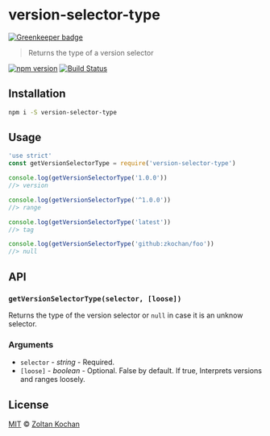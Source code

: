 # version-selector-type

[![Greenkeeper badge](https://badges.greenkeeper.io/pnpm/version-selector-type.svg)](https://greenkeeper.io/)

> Returns the type of a version selector

<!--@shields('npm', 'travis')-->
[![npm version](https://img.shields.io/npm/v/version-selector-type.svg)](https://www.npmjs.com/package/version-selector-type) [![Build Status](https://img.shields.io/travis/pnpm/version-selector-type/master.svg)](https://travis-ci.org/pnpm/version-selector-type)
<!--/@-->

## Installation

```sh
npm i -S version-selector-type
```

## Usage

<!--@example('./example.js')-->
```js
'use strict'
const getVersionSelectorType = require('version-selector-type')

console.log(getVersionSelectorType('1.0.0'))
//> version

console.log(getVersionSelectorType('^1.0.0'))
//> range

console.log(getVersionSelectorType('latest'))
//> tag

console.log(getVersionSelectorType('github:zkochan/foo'))
//> null
```
<!--/@-->

## API

### `getVersionSelectorType(selector, [loose])`

Returns the type of the version selector or `null` in case it is an unknow selector.

### Arguments

* `selector` - *string* - Required.
* `[loose]` - *boolean* - Optional. False by default. If true, Interprets versions and ranges loosely.

## License

[MIT](./LICENSE) © [Zoltan Kochan](https://www.kochan.io/)
